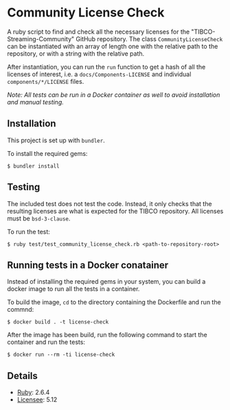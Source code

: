 # Community License Check

A ruby script to find and check all the necessary licenses for the "TIBCO-Streaming-Community" GitHub repository. The class `CommunityLicenseCheck` can be instantiated with an array of length one with the relative path to the repository, or with a string with the relative path.

After instantiation, you can run the `run` function to get a hash of all the licenses of interest, i.e. a `docs/Components-LICENSE` and individual `components/*/LICENSE` files.

*Note: All tests can be run in a Docker container as well to avoid installation and manual testing.*

## Installation

This project is set up with `bundler`.

To install the required gems:

```
$ bundler install
```

## Testing

The included test does not test the code. Instead, it only checks that the resulting licenses are what is expected for the TIBCO repository. All licenses must be `bsd-3-clause`.

To run the test:

```
$ ruby test/test_community_license_check.rb <path-to-repository-root>
```

## Running tests in a Docker conatainer

Instead of installing the required gems in your system, you can build a docker image to run all the tests in a container.

To build the image, `cd` to the directory containing the Dockerfile and run the commnd:

```
$ docker build . -t license-check
```

After the image has been build, run the following command to start the container and run the tests:

```
$ docker run --rm -ti license-check
```

## Details

* [Ruby](https://www.ruby-lang.org/en/): 2.6.4
* [Licensee](https://github.com/licensee/licensee): 5.12